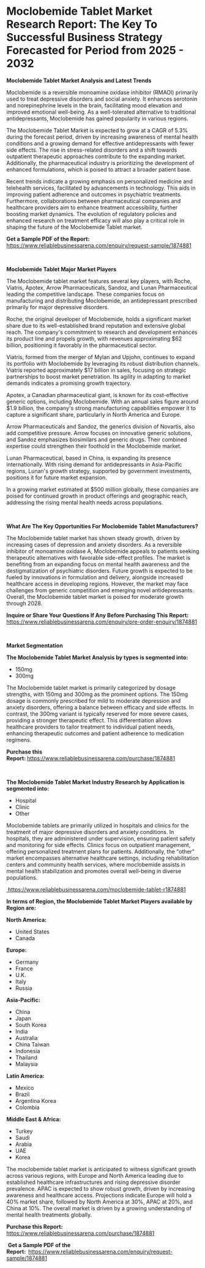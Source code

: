 <p><h1>Moclobemide Tablet Market Research Report: The Key To Successful Business Strategy Forecasted for Period from 2025 - 2032</h1></p><p><strong>Moclobemide Tablet Market Analysis and Latest Trends</strong></p>
<p><p>Moclobemide is a reversible monoamine oxidase inhibitor (RMAOI) primarily used to treat depressive disorders and social anxiety. It enhances serotonin and norepinephrine levels in the brain, facilitating mood elevation and improved emotional well-being. As a well-tolerated alternative to traditional antidepressants, Moclobemide has gained popularity in various regions.</p><p>The Moclobemide Tablet Market is expected to grow at a CAGR of 5.3% during the forecast period, driven by increasing awareness of mental health conditions and a growing demand for effective antidepressants with fewer side effects. The rise in stress-related disorders and a shift towards outpatient therapeutic approaches contribute to the expanding market. Additionally, the pharmaceutical industry is prioritizing the development of enhanced formulations, which is poised to attract a broader patient base.</p><p>Recent trends indicate a growing emphasis on personalized medicine and telehealth services, facilitated by advancements in technology. This aids in improving patient adherence and outcomes in psychiatric treatments. Furthermore, collaborations between pharmaceutical companies and healthcare providers aim to enhance treatment accessibility, further boosting market dynamics. The evolution of regulatory policies and enhanced research on treatment efficacy will also play a critical role in shaping the future of the Moclobemide Tablet market.</p></p>
<p><strong>Get a Sample PDF of the Report:&nbsp;</strong> <a href="https://www.reliablebusinessarena.com/enquiry/request-sample/1874881?utm_campaign=2960&utm_medium=2&utm_source=Github&utm_content=ia&utm_term=19042025&utm_id=moclobemide-tablet">https://www.reliablebusinessarena.com/enquiry/request-sample/1874881</a></p>
<p>&nbsp;</p>
<p><strong>Moclobemide Tablet Major Market Players</strong></p>
<p><p>The Moclobemide tablet market features several key players, with Roche, Viatris, Apotex, Arrow Pharmaceuticals, Sandoz, and Lunan Pharmaceutical leading the competitive landscape. These companies focus on manufacturing and distributing Moclobemide, an antidepressant prescribed primarily for major depressive disorders.</p><p>Roche, the original developer of Moclobemide, holds a significant market share due to its well-established brand reputation and extensive global reach. The company's commitment to research and development enhances its product line and propels growth, with revenues approximating $62 billion, positioning it favorably in the pharmaceutical sector.</p><p>Viatris, formed from the merger of Mylan and Upjohn, continues to expand its portfolio with Moclobemide by leveraging its robust distribution channels. Viatris reported approximately $17 billion in sales, focusing on strategic partnerships to boost market penetration. Its agility in adapting to market demands indicates a promising growth trajectory.</p><p>Apotex, a Canadian pharmaceutical giant, is known for its cost-effective generic options, including Moclobemide. With an annual sales figure around $1.9 billion, the company's strong manufacturing capabilities empower it to capture a significant share, particularly in North America and Europe.</p><p>Arrow Pharmaceuticals and Sandoz, the generics division of Novartis, also add competitive pressure. Arrow focuses on innovative generic solutions, and Sandoz emphasizes biosimilars and generic drugs. Their combined expertise could strengthen their foothold in the Moclobemide market.</p><p>Lunan Pharmaceutical, based in China, is expanding its presence internationally. With rising demand for antidepressants in Asia-Pacific regions, Lunan's growth strategy, supported by government investments, positions it for future market expansion.</p><p>In a growing market estimated at $500 million globally, these companies are poised for continued growth in product offerings and geographic reach, addressing the rising mental health needs across populations.</p></p>
<p>&nbsp;</p>
<p><strong>What Are The Key Opportunities For Moclobemide Tablet Manufacturers?</strong></p>
<p><p>The Moclobemide tablet market has shown steady growth, driven by increasing cases of depression and anxiety disorders. As a reversible inhibitor of monoamine oxidase A, Moclobemide appeals to patients seeking therapeutic alternatives with favorable side-effect profiles. The market is benefiting from an expanding focus on mental health awareness and the destigmatization of psychiatric disorders. Future growth is expected to be fueled by innovations in formulation and delivery, alongside increased healthcare access in developing regions. However, the market may face challenges from generic competition and emerging novel antidepressants. Overall, the Moclobemide tablet market is poised for moderate growth through 2028.</p></p>
<p><strong>Inquire or Share Your Questions If Any Before Purchasing This Report:</strong> <a href="https://www.reliablebusinessarena.com/enquiry/pre-order-enquiry/1874881?utm_campaign=2960&utm_medium=2&utm_source=Github&utm_content=ia&utm_term=19042025&utm_id=moclobemide-tablet">https://www.reliablebusinessarena.com/enquiry/pre-order-enquiry/1874881</a></p>
<p>&nbsp;</p>
<p><strong>Market Segmentation</strong></p>
<p><strong>The Moclobemide Tablet Market Analysis by types is segmented into:</strong></p>
<p><ul><li>150mg</li><li>300mg</li></ul></p>
<p><p>The Moclobemide tablet market is primarily categorized by dosage strengths, with 150mg and 300mg as the prominent options. The 150mg dosage is commonly prescribed for mild to moderate depression and anxiety disorders, offering a balance between efficacy and side effects. In contrast, the 300mg variant is typically reserved for more severe cases, providing a stronger therapeutic effect. This differentiation allows healthcare providers to tailor treatment to individual patient needs, enhancing therapeutic outcomes and patient adherence to medication regimens.</p></p>
<p><strong>Purchase this Report:&nbsp;</strong><a href="https://www.reliablebusinessarena.com/purchase/1874881?utm_campaign=2960&utm_medium=2&utm_source=Github&utm_content=ia&utm_term=19042025&utm_id=moclobemide-tablet">https://www.reliablebusinessarena.com/purchase/1874881</a></p>
<p>&nbsp;</p>
<p><strong>The Moclobemide Tablet Market Industry Research by Application is segmented into:</strong></p>
<p><ul><li>Hospital</li><li>Clinic</li><li>Other</li></ul></p>
<p><p>Moclobemide tablets are primarily utilized in hospitals and clinics for the treatment of major depressive disorders and anxiety conditions. In hospitals, they are administered under supervision, ensuring patient safety and monitoring for side effects. Clinics focus on outpatient management, offering personalized treatment plans for patients. Additionally, the "other" market encompasses alternative healthcare settings, including rehabilitation centers and community health services, where moclobemide assists in mental health stabilization and promotes overall well-being in diverse populations.</p></p>
<p><a href="https://www.reliablebusinessarena.com/moclobemide-tablet-r1874881?utm_campaign=2960&utm_medium=2&utm_source=Github&utm_content=ia&utm_term=19042025&utm_id=moclobemide-tablet">&nbsp;https://www.reliablebusinessarena.com/moclobemide-tablet-r1874881</a></p>
<p><strong>In terms of Region, the Moclobemide Tablet Market Players available by Region are:</strong></p>
<p>
    <p> <strong> North America: </strong>
        <ul>
            <li>United States</li>
            <li>Canada</li>
        </ul>
        </p> 
    <p> <strong> Europe: </strong>
        <ul>
            <li>Germany</li>
            <li>France</li>
            <li>U.K.</li>
            <li>Italy</li>
            <li>Russia</li>
        </ul>
        </p> 
    <p> <strong> Asia-Pacific: </strong>
        <ul>
            <li>China</li>
            <li>Japan</li>
            <li>South Korea</li>
            <li>India</li>
            <li>Australia</li>
            <li>China Taiwan</li>
            <li>Indonesia</li>
            <li>Thailand</li>
            <li>Malaysia</li>
        </ul>
        </p> 
    <p> <strong> Latin America: </strong>
        <ul>
            <li>Mexico</li>
            <li>Brazil</li>
            <li>Argentina Korea</li>
            <li>Colombia</li>
        </ul>
        </p> 
    <p> <strong> Middle East & Africa: </strong>
        <ul>
            <li>Turkey</li>
            <li>Saudi</li>
            <li>Arabia</li>
            <li>UAE</li>
            <li>Korea</li>
        </ul>
    </p>
    </p>
<p><p>The moclobemide tablet market is anticipated to witness significant growth across various regions, with Europe and North America leading due to established healthcare infrastructures and rising depressive disorder prevalence. APAC is expected to show robust growth, driven by increasing awareness and healthcare access. Projections indicate Europe will hold a 40% market share, followed by North America at 30%, APAC at 20%, and China at 10%. The overall market is driven by a growing understanding of mental health treatments globally.</p></p>
<p><strong>Purchase this Report: </strong><a href="https://www.reliablebusinessarena.com/purchase/1874881?utm_campaign=2960&utm_medium=2&utm_source=Github&utm_content=ia&utm_term=19042025&utm_id=moclobemide-tablet">https://www.reliablebusinessarena.com/purchase/1874881</a></p>
<p>&nbsp;<strong>Get a Sample PDF of the Report:&nbsp;&nbsp;</strong><a href="https://www.reliablebusinessarena.com/enquiry/request-sample/1874881?utm_campaign=2960&utm_medium=2&utm_source=Github&utm_content=ia&utm_term=19042025&utm_id=moclobemide-tablet">https://www.reliablebusinessarena.com/enquiry/request-sample/1874881</a></p>
<p><strong></strong></p>
<p><p></p><p></p><p></p></p>